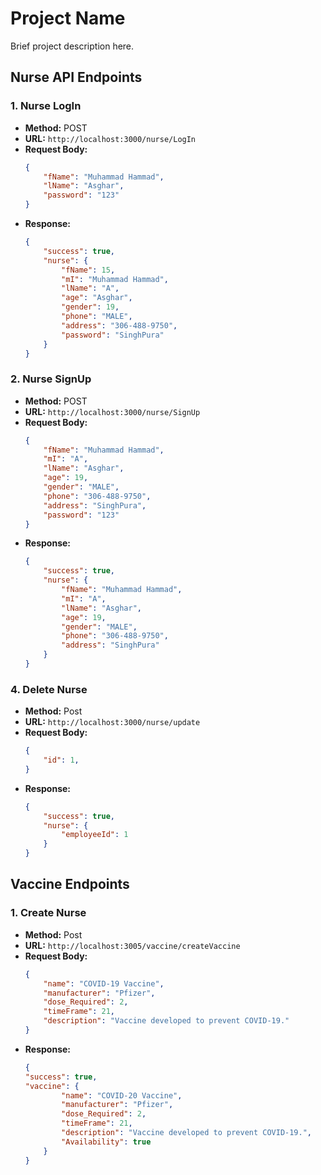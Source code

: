 # Project Name

Brief project description here.

## Nurse API Endpoints

### 1. Nurse LogIn

- **Method:** POST
- **URL:** `http://localhost:3000/nurse/LogIn`
- **Request Body:**
    ```json
    {
        "fName": "Muhammad Hammad",
        "lName": "Asghar",
        "password": "123"
    }
    ```
- **Response:**
    ```json
    {
        "success": true,
        "nurse": {
            "fName": 15,
            "mI": "Muhammad Hammad",
            "lName": "A",
            "age": "Asghar",
            "gender": 19,
            "phone": "MALE",
            "address": "306-488-9750",
            "password": "SinghPura"
        }
    }
    ```

### 2. Nurse SignUp

- **Method:** POST
- **URL:** `http://localhost:3000/nurse/SignUp`
- **Request Body:**
    ```json
    {
        "fName": "Muhammad Hammad",
        "mI": "A",
        "lName": "Asghar",
        "age": 19,
        "gender": "MALE",
        "phone": "306-488-9750",
        "address": "SinghPura",
        "password": "123"
    }
    ```
- **Response:**
    ```json
    {
        "success": true,
        "nurse": {
            "fName": "Muhammad Hammad",
            "mI": "A",
            "lName": "Asghar",
            "age": 19,
            "gender": "MALE",
            "phone": "306-488-9750",
            "address": "SinghPura"
        }
    }
    ```

### 4. Delete Nurse

- **Method:** Post
- **URL:** `http://localhost:3000/nurse/update`
- **Request Body:**
    ```json
    {
        "id": 1,
    }

    ```
- **Response:**
    ```json
    {
        "success": true,
        "nurse": {
            "employeeId": 1
        }
    }
    ```


## Vaccine Endpoints
### 1. Create Nurse

- **Method:** Post
- **URL:** `http://localhost:3005/vaccine/createVaccine`
- **Request Body:**
    ```json
    {
        "name": "COVID-19 Vaccine",
        "manufacturer": "Pfizer",
        "dose_Required": 2,
        "timeFrame": 21,
        "description": "Vaccine developed to prevent COVID-19."
    }

    ```
- **Response:**
    ```json
    {
    "success": true,
    "vaccine": {
            "name": "COVID-20 Vaccine",
            "manufacturer": "Pfizer",
            "dose_Required": 2,
            "timeFrame": 21,
            "description": "Vaccine developed to prevent COVID-19.",
            "Availability": true
        }
    }
    ```
